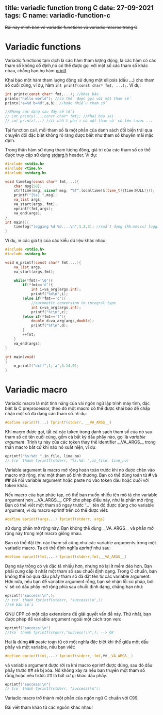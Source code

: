 title: variadic function trong C
date: 27-09-2021
tags: C
name: variadic-function-c
---------------------------

~~Bài này mình bàn về variadic functions và variadic macros trong C~~

# Variadic functions

Variadic functions tạm dịch là các hàm tham lượng động, là các hàm có các tham số không cố định,nó có thể được gọi với một số các tham số khác nhau, chẳng hạn họ hàm [printf](http://en.cppreference.com/w/c/io/fprintf).

Khai báo một hàm tham lượng động sử dụng một ellipsis (dấu **...**) cho tham số cuối cùng, ví dụ, hàm `int printf(const char* fmt, ...);`. Ví dụ:

```c
int printx(const char* fmt,...); //khai báo
printx("hello world"); //có thể được gọi với một tham số
printx("a=%d b=%d",a,b); //hoặc nhiều tham số

//Nhưng các dạng sau đây sẽ lỗi
// int printy(...,const char* fmt); //Khai báo sai
// int printz(...) //ít nhất phải có một tham số có tên trước ...
```

Tại function call, mỗi tham số là một phần của danh sách đối biến trải qua chuyển đổi đặc biệt không rõ ràng được biết như tham số khuyến mãi mặc định.

Trong thân hàm sử dụng tham lượng động, giá trị của các tham số có thể được truy cập sử dụng [stdarg.h](http://www.cplusplus.com/reference/cstdarg/) header. Ví dụ:

```c
#include <stdio.h>
#include <time.h>
#include <stdarg.h>

void timelog(const char* fmt,...){
    char msg[50];
    strftime(msg, sizeof msg, "%T",localtime(&(time_t){time(NULL)}));
    printf("[%s] ",msg);
    va_list args;
    va_start(args, fmt);
    vprintf(fmt,args);
    va_end(args);
}
int main(){
    timelog("logging %d %d....\n",1,2,3); //xuất dạng [hh:mm:ss] logging 1 2 3...
}
```

Ví dụ, in các giá trị của các kiểu dữ liệu khác nhau:

```c
#include <stdio.h>
#include <stdarg.h>

void m_printf(const char* fmt,...){
    va_list args;
    va_start(args,fmt);

    while(*fmt!='\0'){
        if(*fmt=='d'){
            int i=va_arg(args,int);
            printf("%d\n",i);
        }else if(*fmt=='c'){
            //automatic conversion to integral type
            int c=va_arg(args,int);
            printf("%c\n",c);
        }else if(*fmt=='f'){
            double d=va_arg(args,double);
            printf("%f\n",d);
        }
        ++fmt;
    }
    va_end(args);
}

int main(void)
{
    m_printf("dcff",1,'a',3.14,0);
}
```

# Variadic macro

Variadic macro là một tính năng của vài ngôn ngữ lập trình máy tính, đặc biệt là C preprocessor, theo đó một macro có thể được khai báo để chấp nhận một số đa dạng các tham số. Ví dụ:

```c
#define eprintf(...) fprintf(stderr, __VA_ARGS__)
```

Khi macro được gọi, tất cả các token trong danh sách tham số của nó sau tham số có tên cuối cùng, gồm cả bất kỳ dấu phẩy nào, gọi là *variable argument*. Trình tự này của các token thay thế identifier \_\_VA\_ARGS\_\_ trong thân macro bất cứ khi nào nó xuất hiện, ví dụ:

```c
eprintf("%s:%d: ",in_file, line_no)
// trở thành fprintf(stderr, "%s:%d: ",in_file, line_no)
```

Variable argument là macro mở rộng hoàn toàn trước khi nó được chèn vào macro mở rộng, như một tham số bình thường. Bạn có thể dùng toán tử **#** và **##**  để nối variable argument hoặc paste nó vào token đầu hoặc đuôi với token khác. 

Nếu macro của bạn phức tạp, có thể bạn muốn nhiều tên mô tả cho variable argument hơn \_\_VA\_ARGS\_\_. CPP cho phép điều này, như là phần mở rộng. Bạn có thể viết một tham số ngay trước *'...'*, tên đó được dùng cho variable argument, ví dụ macro eprintf trên có thể được viết:

```c
#define eprintf(args...) fprintf(stderr, args)
```

sử dụng phần mở rộng này. Bạn không thể dùng \_\_VA\_ARGS\_\_ và phần mở rộng này trong một macro giống nhau.

Bạn có thể đặt tên các tham số cũng như các variable arguments trong một variadic macro. Ta có thể định nghĩa *eprintf* như sau:

```c
#define eprintf(fmt,...) fprintf(stderr,fmt,__VA_ARGS__)
```

Dạng này trông có vẻ đặc tả nhiều hơn, nhưng nó lại ít mềm dẻo hơn. Bạn phải cung cấp ít nhất một tham số sau chuỗi định dạng. Trong C chuẩn, bạn không thể bỏ qua dấu phẩy tham số đã đặt tên từ các variable argument. Hơn nữa, nếu bạn để variable argument rỗng, bạn sẽ nhận lỗi cú pháp, bởi vì sẽ có dấu phẩy mở rộng phía sau chuỗi định dạng, chẳng hạn như:

```c
eprintf("success!\n",);
// trở thành fprintf(stderr, "success!\n",);
//sẽ báo lỗi
```

GNU CPP có một cặp extensions để giải quyết vấn đề này. Thứ nhất, bạn được phép để variable argument ngoài một cách trọn vẹn:

```c
eprintf("success!\n")
//trở thành fprintf(stderr,"success!\n",); --> OK
```

Hai là dùng **##**  paste toán tử có một nghĩa đặc biệt khi thế giữa một dấu phẩy và một variable, nếu bạn viết:

```c
#define eprintf(fmt,...) fprintf(stderr, fmt,##__VA_ARGS__)
```

và variable argument được rời ra khi macro eprintf được dùng, sau đó dấu phẩy trước *##* sẽ bị xóa. Nó không xảy ra nếu bạn truyền một tham số rỗng,hoặc nếu trước *##* là bất cứ gì khác dấu phẩy.

```c
eprintf("success!\n")
// trở thành fprintf(stderr, "success!\n");
```

Variadic macro trở thành một phần của ngôn ngữ C chuẩn với C99. 

Bài viết tham khảo từ các nguồn khác nhau!



